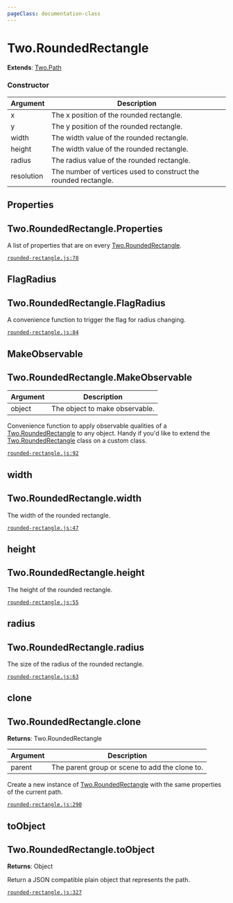 ```yaml
---
pageClass: documentation-class
---
```


# Two.RoundedRectangle


<div class="extends">

__Extends__: [Two.Path](/documentation/path/)

</div>





<div class="meta">
  <custom-button text="Source" type="source" href="https://github.com/jonobr1/two.js/blob/dev/C:\Users\pures\Jono\two-js\src\shapes/rounded-rectangle.js" />
</div>



### Constructor


| Argument | Description |
| ---- | ----------- |
|  x  | The x position of the rounded rectangle. |
|  y  | The y position of the rounded rectangle. |
|  width  | The width value of the rounded rectangle. |
|  height  | The width value of the rounded rectangle. |
|  radius  | The radius value of the rounded rectangle. |
|  resolution  | The number of vertices used to construct the rounded rectangle. |



<div class="static member ">

## Properties

<h2 class="longname" aria-hidden="true"><span class="prefix">Two.RoundedRectangle.</span><span class="shortname">Properties</span></h2>










<div class="properties">

A list of properties that are on every [Two.RoundedRectangle](/documentation/roundedrectangle).

</div>








<div class="meta">

  [`rounded-rectangle.js:78`](https://github.com/jonobr1/two.js/blob/dev/C:\Users\pures\Jono\two-js\src\shapes/rounded-rectangle.js#L78)

</div>






</div>



<div class="static member ">

## FlagRadius

<h2 class="longname" aria-hidden="true"><span class="prefix">Two.RoundedRectangle.</span><span class="shortname">FlagRadius</span></h2>










<div class="properties">

A convenience function to trigger the flag for radius changing.

</div>








<div class="meta">

  [`rounded-rectangle.js:84`](https://github.com/jonobr1/two.js/blob/dev/C:\Users\pures\Jono\two-js\src\shapes/rounded-rectangle.js#L84)

</div>






</div>



<div class="static function ">

## MakeObservable

<h2 class="longname" aria-hidden="true"><span class="prefix">Two.RoundedRectangle.</span><span class="shortname">MakeObservable</span></h2>












<div class="params">

| Argument | Description |
| ---- | ----------- |
|  object  | The object to make observable. |
</div>




<div class="description">

Convenience function to apply observable qualities of a [Two.RoundedRectangle](/documentation/roundedrectangle) to any object. Handy if you'd like to extend the [Two.RoundedRectangle](/documentation/roundedrectangle) class on a custom class.

</div>



<div class="meta">

  [`rounded-rectangle.js:92`](https://github.com/jonobr1/two.js/blob/dev/C:\Users\pures\Jono\two-js\src\shapes/rounded-rectangle.js#L92)

</div>






</div>



<div class="instance member ">

## width

<h2 class="longname" aria-hidden="true"><span class="prefix">Two.RoundedRectangle.</span><span class="shortname">width</span></h2>










<div class="properties">

The width of the rounded rectangle.

</div>








<div class="meta">

  [`rounded-rectangle.js:47`](https://github.com/jonobr1/two.js/blob/dev/C:\Users\pures\Jono\two-js\src\shapes/rounded-rectangle.js#L47)

</div>






</div>



<div class="instance member ">

## height

<h2 class="longname" aria-hidden="true"><span class="prefix">Two.RoundedRectangle.</span><span class="shortname">height</span></h2>










<div class="properties">

The height of the rounded rectangle.

</div>








<div class="meta">

  [`rounded-rectangle.js:55`](https://github.com/jonobr1/two.js/blob/dev/C:\Users\pures\Jono\two-js\src\shapes/rounded-rectangle.js#L55)

</div>






</div>



<div class="instance member ">

## radius

<h2 class="longname" aria-hidden="true"><span class="prefix">Two.RoundedRectangle.</span><span class="shortname">radius</span></h2>










<div class="properties">

The size of the radius of the rounded rectangle.

</div>








<div class="meta">

  [`rounded-rectangle.js:63`](https://github.com/jonobr1/two.js/blob/dev/C:\Users\pures\Jono\two-js\src\shapes/rounded-rectangle.js#L63)

</div>






</div>



<div class="instance function ">

## clone

<h2 class="longname" aria-hidden="true"><span class="prefix">Two.RoundedRectangle.</span><span class="shortname">clone</span></h2>




<div class="returns">

__Returns__: Two.RoundedRectangle



</div>









<div class="params">

| Argument | Description |
| ---- | ----------- |
|  parent  | The parent group or scene to add the clone to. |
</div>




<div class="description">

Create a new instance of [Two.RoundedRectangle](/documentation/roundedrectangle) with the same properties of the current path.

</div>



<div class="meta">

  [`rounded-rectangle.js:290`](https://github.com/jonobr1/two.js/blob/dev/C:\Users\pures\Jono\two-js\src\shapes/rounded-rectangle.js#L290)

</div>






</div>



<div class="instance function ">

## toObject

<h2 class="longname" aria-hidden="true"><span class="prefix">Two.RoundedRectangle.</span><span class="shortname">toObject</span></h2>




<div class="returns">

__Returns__: Object



</div>












<div class="description">

Return a JSON compatible plain object that represents the path.

</div>



<div class="meta">

  [`rounded-rectangle.js:327`](https://github.com/jonobr1/two.js/blob/dev/C:\Users\pures\Jono\two-js\src\shapes/rounded-rectangle.js#L327)

</div>






</div>


